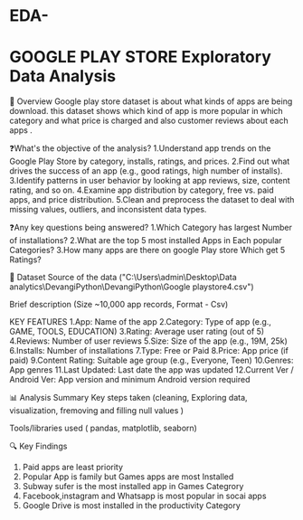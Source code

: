 # EDA-
# GOOGLE PLAY STORE Exploratory Data Analysis 
📝 Overview
Google play store dataset is about what kinds of apps are being download.
this dataset shows which kind of app is more popular in which category and 
what price is charged and also customer reviews about each apps . 

❓What's the objective of the analysis?
1.Understand app trends on the Google Play Store by category, installs, ratings, and prices.
2.Find out what drives the success of an app (e.g., good ratings, high number of installs).
3.Identify patterns in user behavior by looking at app reviews, size, content rating, and so on.
4.Examine app distribution by category, free vs. paid apps, and price distribution.
5.Clean and preprocess the dataset to deal with missing values, outliers, and inconsistent data types.

❓Any key questions being answered?
1.Which Category has largest Number of installations?
2.What are the top 5 most installed Apps in Each popular Categories?
3.How many apps are there on google Play store Which get 5 Ratings?

📂 Dataset
Source of the data ("C:\Users\admin\Desktop\Data analytics\DevangiPython\DevangiPython\Google playstore4.csv")

Brief description (Size ~10,000 app records, Format - Csv)

KEY FEATURES
1.App: Name of the app
2.Category: Type of app (e.g., GAME, TOOLS, EDUCATION)
3.Rating: Average user rating (out of 5)
4.Reviews: Number of user reviews
5.Size: Size of the app (e.g., 19M, 25k)
6.Installs: Number of installations
7.Type: Free or Paid
8.Price: App price (if paid)
9.Content Rating: Suitable age group (e.g., Everyone, Teen)
10.Genres: App genres
11.Last Updated: Last date the app was updated
12.Current Ver / Android Ver: App version and minimum Android version required

📊 Analysis Summary
Key steps taken (cleaning, Exploring data, visualization, fremoving and filling null values )

Tools/libraries used ( pandas, matplotlib, seaborn)

🔍 Key Findings
1. Paid apps are least priority
2. Popular App is family but Games apps are most Installed
3. Subway sufer is the most installed app in Games Categrory
4. Facebook,instagram and Whatsapp is most popular in socai apps
5. Google Drive is most installed in the productivity Category 







